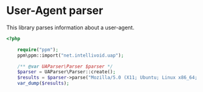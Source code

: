 # User-Agent parser

This library parses information about a user-agent. 

```php
<?php

    require("ppm");
    ppm\ppm::import("net.intellivoid.uap");

    /** @var UAParser\Parser $parser */
    $parser = UAParser\Parser::create();
    $results = $parser->parse("Mozilla/5.0 (X11; Ubuntu; Linux x86_64; rv:84.0) Gecko/20100101 Firefox/84.0");
    var_dump($results);

```